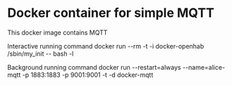 # Docker container for simple MQTT

This docker image contains
MQTT

Interactive running command
docker run --rm -t -i docker-openhab /sbin/my_init -- bash -l

Background running command
docker run --restart=always --name=alice-mqtt -p 1883:1883 -p 9001:9001 -t -d docker-mqtt
